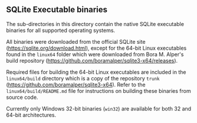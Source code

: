 ## SQLite Executable binaries

The sub-directories in this directory contain the native SQLite executable binaries for all supported operating systems.

All binaries were downloaded from the official SQLite site (https://sqlite.org/download.html), except for the 64-bit Linux executables found in the <code>linux64</code> folder which were downloaded from Bora M. Alper's build repository (https://github.com/boramalper/sqlite3-x64/releases).

Required files for building the 64-bit Linux executables are included in the <code>linux64/build</code> directory which is a copy of the repository <code>trunk</code> (https://github.com/boramalper/sqlite3-x64). Refer to the <code>linux64/build/README.md</code> file for instructions on building these binaries from source code.

Currently only Windows 32-bit binaries (<code>win32</code>) are available for both 32 and 64-bit architectures.
